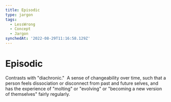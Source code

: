```yaml
---
title: Episodic
type: jargon
tags:
  - LessWrong
  - Concept
  - Jargon
synchedAt: '2022-08-29T11:16:58.129Z'
---
```

# Episodic



Contrasts with "diachronic."  A sense of changeability over time, such that a person feels dissociation or disconnect from past and future selves, and has the experience of "molting" or "evolving" or "becoming a new version of themselves" fairly regularly.  
 